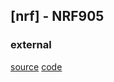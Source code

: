 ## [nrf] - NRF905


### external

[source](https://shop.cpu.com.tw/product/55262/info/)
[code](https://drive.google.com/file/d/1dgyUIex2EPk6OyRiL0WxBJh3BXYMJS0j/view)